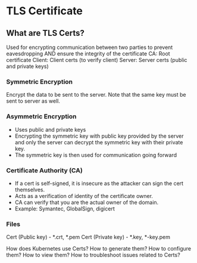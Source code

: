 # TLS Certificate

## What are TLS Certs?
Used for encrypting communication between two parties to prevent eavesdropping AND ensure the integrity of the certificate
CA: Root certificate
Client: Client certs (to verify client)
Server: Server certs (public and private keys)

### Symmetric Encryption
Encrypt the data to be sent to the server. Note that the same key must be sent to server as well.

### Asymmetric Encryption
- Uses public and private keys
- Encrypting the symmetric key with public key provided by the server and only the server can decrypt the symmetric key with their private key.
- The symmetric key is then used for communication going forward

### Certificate Authority (CA)
- If a cert is self-signed, it is insecure as the attacker can sign the cert themselves.
- Acts as a verification of identity of the certificate owner.
- CA can verify that you are the actual owner of the domain.
- Example: Symantec, GlobalSign, digicert

### Files
Cert (Public key) - *.crt, *.pem
Cert (Private key) - *.key, *-key.pem

How does Kubernetes use Certs?
How to generate them?
How to configure them?
How to view them?
How to troubleshoot issues related to Certs?
